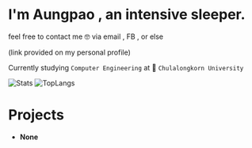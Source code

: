 # I'm Aungpao , an intensive sleeper.

feel free to contact me 🤓 via email , FB , or else

(link provided on my personal profile)

Currently studying `Computer Engineering` at 🏫 `Chulalongkorn University`

![Stats](https://github-readme-stats.vercel.app/api/?username=ChanatpakornS&show_icons=true&langs_count=10&layout=compact&hide_progress=false&theme=tokyonight) ![TopLangs](https://github-readme-stats.vercel.app/api/top-langs/?username=ChanatpakornS&show_icons=true&langs_count=10&layout=compact&hide_progress=false&theme=tokyonight)

# Projects

- **None**
